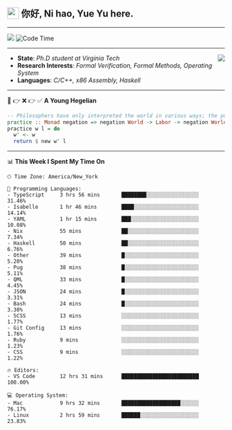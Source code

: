 <h2> <img style="vertical-align: text-bottom;" src=https://slackmojis.com/emojis/13253-yay-frog/download/ width=27> 你好, Ni hao, Yue Yu here. </h2>

---

![](https://shields.io/badge/dynamic/json?color=blue&amp;label=Visitors&amp;query=value&amp;url=https://api.countapi.xyz/hit/fishjump.fishjump) ![Code Time](https://img.shields.io/badge/Code%20Time-283%20hrs%2035%20mins-blue)

---

<img align='right' src=https://slackmojis.com/emojis/5264-coding/download> </td>

- **State**: *Ph.D student at Virginia Tech*
- **Research Interests**: *Formal Verification, Formal Methods, Operating System*
- **Languages**: *C/C++, x86 Assembly, Haskell*

---

🚫 👉 ❌ 👉 ✅ **A Young Hegelian**

``` haskell
-- Philosophers have only interpreted the world in various ways; the point is to change it.
practice :: Monad negation => negation World -> Labor -> negation World
practice w l = do
  w' <- w
  return $ new w' l
```

---


📊 **This Week I Spent My Time On** 

```text
🕑︎ Time Zone: America/New_York

💬 Programming Languages:
- TypeScript     3 hrs 56 mins       ████████░░░░░░░░░░░░░░░░░     31.46%
- Isabelle       1 hr 46 mins        ████░░░░░░░░░░░░░░░░░░░░░     14.14%
- YAML           1 hr 15 mins        ███░░░░░░░░░░░░░░░░░░░░░░     10.08%
- Nix            55 mins             ██░░░░░░░░░░░░░░░░░░░░░░░     7.34%
- Haskell        50 mins             ██░░░░░░░░░░░░░░░░░░░░░░░     6.76%
- Other          39 mins             █░░░░░░░░░░░░░░░░░░░░░░░░     5.20%
- Pug            38 mins             █░░░░░░░░░░░░░░░░░░░░░░░░     5.11%
- QML            33 mins             █░░░░░░░░░░░░░░░░░░░░░░░░     4.45%
- JSON           24 mins             █░░░░░░░░░░░░░░░░░░░░░░░░     3.31%
- Bash           24 mins             █░░░░░░░░░░░░░░░░░░░░░░░░     3.30%
- SCSS           13 mins             ░░░░░░░░░░░░░░░░░░░░░░░░░     1.77%
- Git Config     13 mins             ░░░░░░░░░░░░░░░░░░░░░░░░░     1.76%
- Ruby           9 mins              ░░░░░░░░░░░░░░░░░░░░░░░░░     1.23%
- CSS            9 mins              ░░░░░░░░░░░░░░░░░░░░░░░░░     1.22%

🔥 Editors:
- VS Code        12 hrs 31 mins      █████████████████████████     100.00%

💻 Operating System:
- Mac            9 hrs 32 mins       ███████████████████░░░░░░     76.17%
- Linux          2 hrs 59 mins       ██████░░░░░░░░░░░░░░░░░░░     23.83%
```

